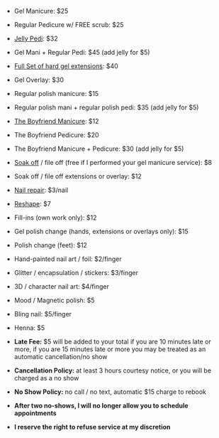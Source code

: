 * Gel Manicure: $25
* Regular Pedicure w/ FREE scrub: $25
* [Jelly Pedi](https://www.instagram.com/p/BRd5XWQFAv4/): $32
* Gel Mani \+ Regular Pedi: $45 (add jelly for $5)

* [Full Set of hard gel extensions](https://www.instagram.com/p/BTNK9dEFA2C/): $40

* Gel Overlay: $30

* Regular polish manicure: $15
* Regular polish mani \+ regular polish pedi: $35 (add jelly for $5)

* [The Boyfriend Manicure](https://www.instagram.com/p/BQ_nNczlOC9/): $12
* The Boyfriend Pedicure: $20
* The Boyfriend Manicure \+ Pedicure: $30 (add jelly for $5)

* [Soak off](https://www.instagram.com/p/BMXVMnRhzVl/) / file off (free if I performed your gel manicure service): $8
* Soak off / file off extensions or overlay: $12
* [Nail repair](https://www.instagram.com/p/BTEiXW4FfAT/): $3/nail
* [Reshape](https://www.instagram.com/p/BTB6E8FFLMo/): $7
* Fill-ins (own work only): $12
* Gel polish change (hands, extensions or overlays only): $15
* Polish change (feet): $12

* Hand-painted nail art / foil: $2/finger
* Glitter / encapsulation / stickers: $3/finger
* 3D / character nail art: $4/finger
* Mood / Magnetic polish: $5
* Bling nail: $5/finger
* Henna: $5

* **Late Fee:** $5 will be added to your total if you are 10 minutes late or more, if you are 15 minutes late or more you may be treated as an automatic cancellation/no show
* **Cancellation Policy:** at least 3 hours courtesy notice, or you will be charged as a no show
* **No Show Policy:** no call / no text, automatic $15 charge to rebook
* **After two no-shows, I will no longer allow you to schedule appointments**
* **I reserve the right to refuse service at my discretion**
